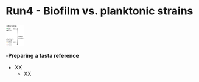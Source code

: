 # Run4 - Biofilm vs. planktonic strains 

<img src="https://github.com/Easybel/RNAseq/blob/master/ExampleData_Run4/ExampleData_Overview.png" width="48">

-**Preparing a fasta reference**
  - XX
    - XX
